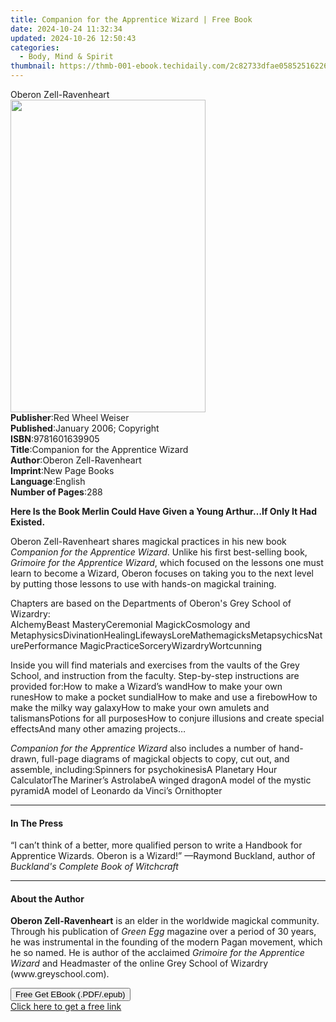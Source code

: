 ```yaml
---
title: Companion for the Apprentice Wizard | Free Book
date: 2024-10-24 11:32:34
updated: 2024-10-26 12:50:43
categories:
  - Body, Mind & Spirit
thumbnail: https://thmb-001-ebook.techidaily.com/2c82733dfae0585251622693e2a0ab032039fc9ab8be313373010088f5cda81f.jpg
---
```

<main id="book-container">
  <div class="flex flex-col">
    <div class="book-brief flex-1 py-6 px-4 sm:p-6 md:py-10 md:px-8">
      <!-- brief-->
      <div class="book-brief-main">Oberon Zell-Ravenheart</div>
    </div>
    <div
      class="book-meta-info flex-1 grid gap-4 col-start-1 col-end-3 row-start-1 sm:mb-6 sm:grid-cols-4 lg:gap-6 lg:col-start-2 lg:row-end-6 lg:row-span-6 lg:mb-0"
    >
      <div
        class="book-meta-info-left place-content-center mt-4 p-4 text-sm leading-6 col-start-2 col-span-2 dark:text-slate-400"
      >
        <img
          class="w-full h-500 object-cover rounded-lg sm:h-255 sm:col-span-2 lg:col-span-full"
          src="https://img-001-ebook.techidaily.com/a81f069f4afcefa7ce285a929a424b679556844cff2bdb982b5fe80124958c57.jpg"
          alt=""
          width="312"
          height="500"
        />
      </div>
      <div
        class="book-meta-info-right mt-2 col-start-1 row-start-2 col-span-3 self-center"
      >
        <!-- meta data  -->
        <div class="flex flex-col px-4 md:px-8">
          <div class="flex-1">
            <strong>Publisher</strong>:<span class="px-2"
              >Red Wheel Weiser</span
            >
          </div>
          <div class="flex-1">
            <strong>Published</strong>:<span class="px-2"
              >January 2006; Copyright</span
            >
          </div>
          <div class="flex-1">
            <strong>ISBN</strong>:<span class="px-2">9781601639905</span>
          </div>
          <div class="flex-1">
            <strong>Title</strong>:<span class="px-2"
              >Companion for the Apprentice Wizard</span
            >
          </div>
          <div class="flex-1">
            <strong>Author</strong>:<span class="px-2"
              >Oberon Zell-Ravenheart</span
            >
          </div>
          <div class="flex-1">
            <strong>Imprint</strong>:<span class="px-2">New Page Books</span>
          </div>
          <div class="flex-1">
            <strong>Language</strong>:<span class="px-2">English</span>
          </div>
          <div class="flex-1">
            <strong>Number of Pages</strong>:<span class="px-2">288</span>
          </div>
        </div>
      </div>
    </div>
    <div class="book-description flex-1 py-6 px-4 sm:p-6 md:py-10 md:px-8">
      <div class="book-description-main">
        <div accordion-content="" id="description">
          <p>
            <b
              >Here Is the Book Merlin Could Have Given a Young Arthur…If Only
              It Had Existed.</b
            >
          </p>
          <p>
            Oberon Zell-Ravenheart shares magickal practices in his new book
            <i>Companion for the Apprentice Wizard</i>. Unlike his first
            best-selling book, <i>Grimoire for the Apprentice Wizard</i>, which
            focused on the lessons one must learn to become a Wizard, Oberon
            focuses on taking you to the next level by putting those lessons to
            use with hands-on magickal training.
          </p>
          <p>
            Chapters are based on the Departments of Oberon's Grey School of
            Wizardry:<br />AlchemyBeast MasteryCeremonial MagickCosmology and
            MetaphysicsDivinationHealingLifewaysLoreMathemagicksMetapsychicsNaturePerformance
            MagicPracticeSorceryWizardryWortcunning
          </p>
          Inside you will find materials and exercises from the vaults of the
          Grey School, and instruction from the faculty. Step-by-step
          instructions are provided for:How to make a Wizard’s wandHow to make
          your own runesHow to make a pocket sundialHow to make and use a
          firebowHow to make the milky way galaxyHow to make your own amulets
          and talismansPotions for all purposesHow to conjure illusions and
          create special effectsAnd many other amazing projects…
          <p></p>
          <i>Companion for the Apprentice Wizard</i> also includes a number of
          hand-drawn, full-page diagrams of magickal objects to copy, cut out,
          and assemble, including:Spinners for psychokinesisA Planetary Hour
          CalculatorThe Mariner’s AstrolabeA winged dragonA model of the mystic
          pyramidA model of Leonardo da Vinci’s Ornithopter
          <p></p>
        </div>
        <div class="accordion-fader"></div>
      </div>
    </div>
    <div class="book-excerpts flex-1 py-6 px-4 sm:p-6 md:py-10 md:px-8">
      <!-- excerpts-->
      <div class="book-excerpts-main">
        <hr />
        <h4 class="placeholder placeholder-heading">
          <span>In The Press</span>
        </h4>
        <p>
          “I can’t think of a better, more qualified person to write a Handbook
          for Apprentice Wizards. Oberon is a Wizard!” —Raymond Buckland, author
          of <i>Buckland's Complete Book of Witchcraft</i>
        </p>
      </div>
    </div>
    <div class="book-about-author flex-1 py-6 px-4 sm:p-6 md:py-10 md:px-8">
      <!-- about author-->
      <div class="book-main-author-main">
        <hr />
        <h4 class="placeholder placeholder-heading">
          <span>About the Author</span>
        </h4>
        <p>
          <b>Oberon Zell-Ravenheart</b> is an elder in the worldwide magickal
          community. Through his publication of <i>Green Egg</i> magazine over a
          period of 30 years, he was instrumental in the founding of the modern
          Pagan movement, which he so named. He is author of the acclaimed
          <i>Grimoire for the Apprentice Wizard</i> and Headmaster of the online
          Grey School of Wizardry (www.greyschool.com).
        </p>
      </div>
    </div>
    <div class="book-free-get flex-1 py-6 px-4 sm:p-6 md:py-10 md:px-8">
      <button
        id="btn-free-get"
        class="bg-blue-500 hover:bg-blue-700 text-white font-bold py-2 px-4 rounded"
      >
        Free Get EBook (.PDF/.epub)
      </button>
      <div id="countdown-display" class="px-2 text-lg mt-2"></div>
      <a
        id="free-link"
        class="hidden bg-blue-500 hover:bg-blue-700 text-white font-bold py-2 px-4 rounded"
        href="https://www.ebooks.com/en-us/book/138621180/companion-for-the-apprentice-wizard/oberon-zell-ravenheart/"
        target="_blank"
        >Click here to get a free link</a
      >
    </div>
    <script>
      let countdownTime = 0;
      let countdownInterval = null;
      document
        .getElementById('btn-free-get')
        .addEventListener('click', startCountdown);
      function startCountdown() {
        countdownTime = new Date().getTime() + 60000 * 3;
        countdownInterval = setInterval(updateCountdown, 1000);
        document.getElementById('btn-free-get').disabled = true;
        document
          .getElementById('btn-free-get')
          .classList.add('bg-gray-500', 'cursor-not-allowed');
      }
      function updateCountdown() {
        let currentTime = new Date().getTime();
        let timeLeft = countdownTime - currentTime;
        let secondsLeft = Math.floor(timeLeft / 1000);
        document.getElementById('countdown-display').innerHTML =
          `Remaining time: ${secondsLeft} seconds.`;
        if (secondsLeft <= 0) {
          clearInterval(countdownInterval);
          document.getElementById('btn-free-get').classList.add('hidden');
          document.getElementById('free-link').classList.remove('hidden');
          document.getElementById('countdown-display').innerHTML = '';
        }
      }
    </script>
  </div>
</main>
